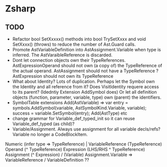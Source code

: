 ﻿# Zsharp

## TODO

- Refactor bool SetXxxxx() methods into bool TrySetXxxx and void SetXxxx() (throws) to reduce the number of Ast.Guard calls.
- Promote AstVariableDefinition into AstAssignment.Variable when type is inferred. The AstVaraibleReference is discarded.
- Dont let connection objects own their TypeReferences. 
    AstExpressionOperand should not own (a copy of) the TypeReference of the actual operand.
    AstAssignment should not have a TypeReference ?
    AstExpression should not own its TypeReference
- What about Identity?
    Lots of duplication. Perhaps let the Symbol own the Identity and all reference from it?
    Does VisitIdentity requere access to its parent? (Idedntiy Extension AddSymbol does)
    Or let all definition objects (function, parameter, variable, type) own (parent) the identifiers.
- SymbolTable extensions
    Add(AstVariable) =>
        var entry = symbols.AddSymbol(variable, AstSymbolKind.Variable, variable);
        success = variable.SetSymbol(entry);
    Add(AstType)
    etc
- change grammar for Variable_def_typed_init so it can reuse Variable_def_typed (as child)?
- Variable/Assignment. Always use assignment for all variable decls/refs? Variable no longer a CodeBlockItem.


Numeric (infer type => TypeReference) | VariableReference (TypeReference)
Operand (^ TypeReference)
Expression (LHS/RHS ^ TypeReference)
Assignment (^ Expression) / (Variable)
Assignment.Variable => VariableReference / VariableDefinition ??

